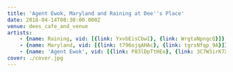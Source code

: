 ```yaml
---
title: 'Agent Ewok, Maryland and Raining at Dee''s Place'
date: 2018-04-14T08:30:00.000Z
venue: dees_cafe_and_venue
artists:
    - {name: Raining, vid: [{link: YxvbEisCbwI}, {link: WrgtaNpngcQ}]}
    - {name: Maryland, vid: [{link: t796ojqAHAc}, {link: tgrsNfqp_9A}]}
    - {name: 'Agent Ewok', vid: [{link: P83lDpTtHEo}, {link: 3C7W3irK7Xo}]}
cover: ./cover.jpg
---
```

